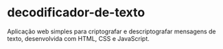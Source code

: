 # decodificador-de-texto
Aplicação web simples para criptografar e descriptografar mensagens de texto, desenvolvida com HTML, CSS e JavaScript.
